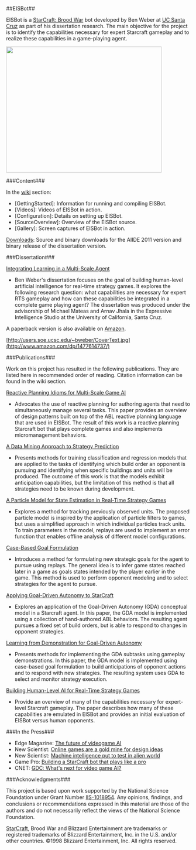 ##EISBot##

EISBot is a [StarCraft: Brood War](http://us.blizzard.com/en-us/games/sc/) bot developed by Ben Weber at [UC Santa Cruz](http://games.soe.ucsc.edu/) as part of his dissertation research. The main objective for the project is to identify the capabilities necessary for expert Starcraft gameplay and to realize these capabilities in a game-playing agent. 

<a href='http://www.youtube.com/watch?feature=player_embedded&v=y_zAfvNnSDQ' target='_blank'><img src='http://img.youtube.com/vi/y_zAfvNnSDQ/0.jpg' width='425' height=344 /></a>

###Content###

In the [wiki](https://github.com/bgweber/eisbot/tree/wiki) section:

  * [GettingStarted]: Information for running and compiling EISBot. 
  * [Videos]: Videos of EISBot in action. 
  * [Configuration]: Details on setting up EISBot. 
  * [SourceOverview]: Overview of the EISBot source. 
  * [Gallery]: Screen captures of EISBot in action. 

[Downloads](http://code.google.com/p/eisbot/downloads/list): Source and binary downloads for the AIIDE 2011 version and binary release of the dissertation version. 

###Dissertation###

[Integrating Learning in a Multi-Scale Agent](http://users.soe.ucsc.edu/~bweber/bweber-dissertation.pdf) 
  * Ben Weber's dissertation focuses on the goal of building human-level artificial intelligence for real-time strategy games. It explores the following research question: what capabilities are necessary for expert RTS gameplay and how can these capabilities be integrated in a complete game playing agent? The dissertation was produced under the advisorship of Michael Mateas and Arnav Jhala in the Expressive Intelligence Studio at the University of California, Santa Cruz.

A paperback version is also available on [Amazon](http://www.amazon.com/dp/1477614737/). 

[http://users.soe.ucsc.edu/~bweber/CoverText.jpg](http://www.amazon.com/dp/1477614737/)

###Publications###

Work on this project has resulted in the following publications. They are listed here in recommended order of reading. Citation information can be found in the wiki section. 

[Reactive Planning Idioms for Multi-Scale Game AI](http://users.soe.ucsc.edu/~bweber/pubs/weber_cig2010.pdf)
  * Advocates the use of reactive planning for authoring agents that need to simultaneously manage several tasks. This paper provides an overview of design patterns built on top of the ABL reactive planning language that are used in EISBot. The result of this work is a reactive planning Starcraft bot that plays complete games and also implements micromanagement behaviors.

[A Data Mining Approach to Strategy Prediction](http://users.soe.ucsc.edu/~bweber/pubs/cig_2009.pdf)
  * Presents methods for training classification and regression models that are applied to the tasks of identifying which build order an opponent is pursuing and identifying when specific buildings and units will be produced. The outcome of this work is that the models exhibit anticipation capabilities, but the limitation of this method is that all strategies need to be known during development. 

[A Particle Model for State Estimation in Real-Time Strategy Games](http://users.soe.ucsc.edu/~bweber/pubs/weber_aiide11.pdf)
  * Explores a method for tracking previously observed units. The proposed particle model is inspired by the application of particle filters to games, but uses a simplified approach in which individual particles track units. To train parameters in the model, replays are used to implement an error function that enables offline analysis of different model configurations. 

[Case-Based Goal Formulation](http://users.soe.ucsc.edu/~bweber/pubs/weber_goalformulation.pdf)
  * Introduces a method for formulating new strategic goals for the agent to pursue using replays. The general idea is to infer game states reached later in a game as goals states intended by the player earlier in the game. This method is used to perform opponent modeling and to select strategies for the agent to pursue. 

[Applying Goal-Driven Autonomy to StarCraft](http://users.soe.ucsc.edu/~bweber/pubs/gda_aiide2010.pdf)
  * Explores an application of the Goal-Driven Autonomy (GDA) conceptual model in a Starcraft agent. In this paper, the GDA model is implemented using a collection of hand-authored ABL behaviors. The resulting agent pursues a fixed set of build orders, but is able to respond to changes in opponent strategies. 

[Learning from Demonstration for Goal-Driven Autonomy](http://users.soe.ucsc.edu/~bweber/pubs/Weber-AAAI-2012.pdf)
  * Presents methods for implementing the GDA subtasks using gameplay demonstrations. In this paper, the GDA model is implemented using case-based goal formulation to build anticipations of opponent actions and to respond with new strategies. The resulting system uses GDA to select and monitor strategy execution. 

[Building Human-Level AI for Real-Time Strategy Games](http://users.soe.ucsc.edu/~bweber/pubs/weber-acs2011-final.pdf)
  * Provide an overview of many of the capabilities necessary for expert-level Starcraft gameplay. The paper describes how many of these capabilities are emulated in EISBot and provides an initial evaluation of EISBot versus human opponents.

###In the Press###

  * Edge Magazine: [The future of videogame AI](http://www.edge-online.com/features/future-videogame-ai?page=2)
  * New Scientist: [Online games are a gold mine for design ideas](http://www.newscientist.com/article/mg20727745.100-online-games-are-a-gold-mine-for-design-ideas.htm) 
  * New Scientist: [Machine intelligence put to test in alien world](http://www.newscientist.com/article/mg20827845.400-machine-intelligence-put-to-test-in-alien-world.html)
  * Game Pro: [Building a StarCraft bot that plays like a pro](http://web.archive.org/web/20110607063926/http://www.gamepro.com/article/features/214810/starcraft-bot-plays-like-pro/) 
  * CNET: [GDC: What's next for video game AI?](http://news.cnet.com/8301-27076_3-20000266-248.html) 

###Acknowledgments###

This project is based upon work supported by the National Science Foundation under Grant Number [IIS-1018954](http://www.nsf.gov/awardsearch/showAward.do?AwardNumber=1018954). Any opinions, ﬁndings, and conclusions or recommendations expressed in this material are those of the authors and do not necessarily reﬂect the views of the National Science Foundation.

[StarCraft](http://us.blizzard.com/en-us/games/sc/), Brood War and Blizzard Entertainment are trademarks or registered trademarks of Blizzard Entertainment, Inc. in the U.S. and/or other countries. ©1998 Blizzard Entertainment, Inc. All rights reserved.

